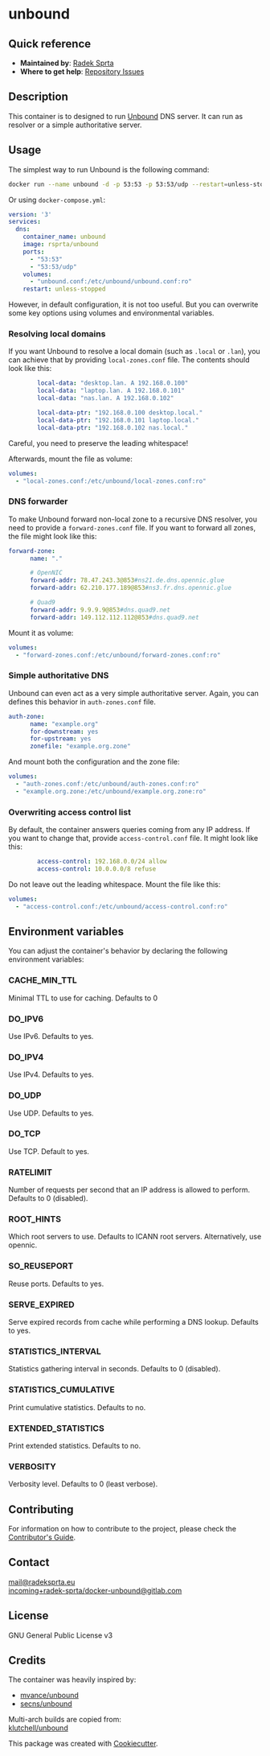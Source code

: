 # unbound

## Quick reference
-	**Maintained by**: [Radek Sprta](https://gitlab.com/radek-sprta)
-	**Where to get help**: [Repository Issues](https://gitlab.com/radek-sprta/docker-unbound/-/issues)

## Description
This container is to designed to run [Unbound][unbound] DNS server. It can run as resolver or a simple
authoritative server.

## Usage
The simplest way to run Unbound is the following command:

```bash
docker run --name unbound -d -p 53:53 -p 53:53/udp --restart=unless-stopped rsprta/unbound:latest
```

Or using `docker-compose.yml`:

```yaml
version: '3'
services:
  dns:
    container_name: unbound
    image: rsprta/unbound
    ports:
      - "53:53"
      - "53:53/udp"
    volumes:
      - "unbound.conf:/etc/unbound/unbound.conf:ro"
    restart: unless-stopped
```

However, in default configuration, it is not too useful. But you can overwrite some key options using
volumes and environmental variables.

### Resolving local domains
If you want Unbound to resolve a local domain (such as `.local` or `.lan`), you can achieve that by 
providing `local-zones.conf` file. The contents should look like this:

```yaml
        local-data: "desktop.lan. A 192.168.0.100"
        local-data: "laptop.lan. A 192.168.0.101"
        local-data: "nas.lan. A 192.168.0.102"

    	local-data-ptr: "192.168.0.100 desktop.local."
    	local-data-ptr: "192.168.0.101 laptop.local."
    	local-data-ptr: "192.168.0.102 nas.local."
```

Careful, you need to preserve the leading whitespace!

Afterwards, mount the file as volume:

```yaml
volumes:
  - "local-zones.conf:/etc/unbound/local-zones.conf:ro"
```

### DNS forwarder
To make Unbound forward non-local zone to a recursive DNS resolver, you need to provide a `forward-zones.conf`
file. If you want to forward all zones, the file might look like this:

```yaml
forward-zone:
      name: "."

      # OpenNIC
      forward-addr: 78.47.243.3@853#ns21.de.dns.opennic.glue
      forward-addr: 62.210.177.189@853#ns3.fr.dns.opennic.glue

      # Quad9
      forward-addr: 9.9.9.9@853#dns.quad9.net
      forward-addr: 149.112.112.112@853#dns.quad9.net
```

Mount it as volume:

```yaml
volumes:
  - "forward-zones.conf:/etc/unbound/forward-zones.conf:ro"
```

### Simple authoritative DNS
Unbound can even act as a very simple authoritative server. Again, you can defines this behavior in
`auth-zones.conf` file.

```yaml
auth-zone:
      name: "example.org"
      for-downstream: yes
      for-upstream: yes
      zonefile: "example.org.zone"
```

And mount both the configuration and the zone file:
```yaml
volumes:
  - "auth-zones.conf:/etc/unbound/auth-zones.conf:ro"
  - "example.org.zone:/etc/unbound/example.org.zone:ro"
```

### Overwriting access control list
By default, the container answers queries coming from any IP address. If you want to change that, provide
`access-control.conf` file. It might look like this:

```yaml
        access-control: 192.168.0.0/24 allow
        access-control: 10.0.0.0/8 refuse
```

Do not leave out the leading whitespace. Mount the file like this:

```yaml
volumes:
  - "access-control.conf:/etc/unbound/access-control.conf:ro"
```

## Environment variables
You can adjust the container's behavior by declaring the following environment variables:

### CACHE_MIN_TTL
Minimal TTL to use for caching. Defaults to 0

### DO_IPV6
Use IPv6. Defaults to yes.

### DO_IPV4
Use IPv4. Defaults to yes.

### DO_UDP
Use UDP. Defaults to yes.

### DO_TCP
Use TCP. Default to yes.

### RATELIMIT
Number of requests per second that an IP address is allowed to perform. Defaults to 0 (disabled).

### ROOT_HINTS
Which root servers to use. Defaults to ICANN root servers. Alternatively, use opennic.

### SO_REUSEPORT
Reuse ports. Defaults to yes.

### SERVE_EXPIRED
Serve expired records from cache while performing a DNS lookup. Defaults to yes.

### STATISTICS_INTERVAL
Statistics gathering interval in seconds. Defaults to 0 (disabled).

### STATISTICS_CUMULATIVE
Print cumulative statistics. Defaults to no.

### EXTENDED_STATISTICS
Print extended statistics. Defaults to no.

### VERBOSITY
Verbosity level. Defaults to 0 (least verbose).

## Contributing
For information on how to contribute to the project, please check the [Contributor's Guide][contributing].

## Contact
[mail@radeksprta.eu](mailto:mail@radeksprta.eu)  
[incoming+radek-sprta/docker-unbound@gitlab.com](incoming+radek-sprta/docker-unbound@gitlab.com)

## License
GNU General Public License v3

## Credits
The container was heavily inspired by:

- [mvance/unbound](https://hub.docker.com/r/mvance/unbound)  
- [secns/unbound](https://hub.docker.com/r/secns/unbound)

Multi-arch builds are copied from:  
[klutchell/unbound](https://hub.docker.com/r/klutchell/unbound)

This package was created with [Cookiecutter][cookiecutter].

[contributing]: https://gitlab.com/radek-sprta/docker-unbound/blob/master/CONTRIBUTING.md
[cookiecutter]: https://github.com/audreyr/cookiecutter
[unbound]: https://unbound.net
